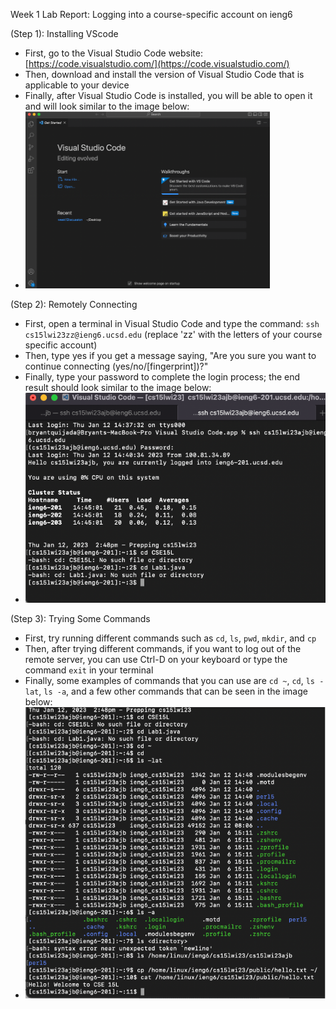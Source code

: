 Week 1 Lab Report: Logging into a course-specific account on ieng6




(Step 1): Installing VScode 

  * First, go to the Visual Studio Code website: [https://code.visualstudio.com/](https://code.visualstudio.com/)
  * Then, download and install the version of Visual Studio Code that is applicable to your device 
  * Finally, after Visual Studio Code is installed, you will be able to open it and will look similar to the image below:
  * ![Image](Installing_VScode_Screenshot.png)


(Step 2): Remotely Connecting

  * First, open a terminal in Visual Studio Code and type the command: `ssh cs15lwi23zz@ieng6.ucsd.edu` (replace 'zz' with the letters of your course specific account)
  * Then, type yes if you get a message saying, "Are you sure you want to continue connecting (yes/no/[fingerprint])?"
  * Finally, type your password to complete the login process; the end result should look similar to the image below:
  * ![Image](Remotely_Connecting_Screenshot.png)
 

(Step 3): Trying Some Commands

  * First, try running different commands such as `cd`, `ls`, `pwd`, `mkdir`, and `cp`
  * Then, after trying different commands, if you want to log out of the remote server, you can use Ctrl-D on your keyboard or type the command `exit` in your terminal
  * Finally, some examples of commands that you can use are `cd ~`, `cd`, `ls -lat`, `ls -a`, and a few other commands that can be seen in the image below:
  * ![Image](Trying_Some_Commands_Screenshot.png)

